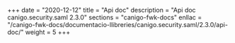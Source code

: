 +++
date        = "2020-12-12"
title       = "Api doc"
description = "Api doc canigo.security.saml 2.3.0"
sections    = "canigo-fwk-docs"
enllac		= "/canigo-fwk-docs/documentacio-llibreries/canigo.security.saml/2.3.0/api-doc/"
weight		= 5
+++
